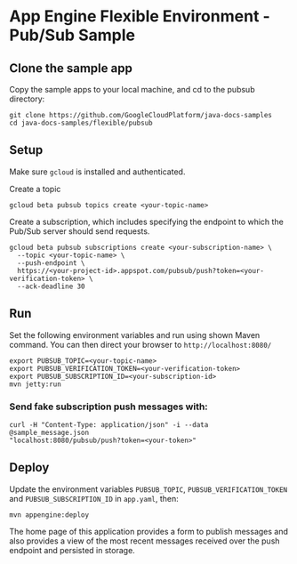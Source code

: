 # App Engine Flexible Environment - Pub/Sub Sample

## Clone the sample app

Copy the sample apps to your local machine, and cd to the pubsub directory:

```
git clone https://github.com/GoogleCloudPlatform/java-docs-samples
cd java-docs-samples/flexible/pubsub
```

## Setup

Make sure `gcloud` is installed and authenticated.

Create a topic
```
gcloud beta pubsub topics create <your-topic-name>
```

Create a  subscription, which includes specifying the endpoint to which the Pub/Sub server should send requests.
```
gcloud beta pubsub subscriptions create <your-subscription-name> \
  --topic <your-topic-name> \
  --push-endpoint \
  https://<your-project-id>.appspot.com/pubsub/push?token=<your-verification-token> \
  --ack-deadline 30
```
## Run

Set the following environment variables and run using shown Maven command. You can then
direct your browser to  `http://localhost:8080/`

```
export PUBSUB_TOPIC=<your-topic-name>
export PUBSUB_VERIFICATION_TOKEN=<your-verification-token>
export PUBSUB_SUBSCRIPTION_ID=<your-subscription-id>
mvn jetty:run
```


### Send fake subscription push messages with:

```
curl -H "Content-Type: application/json" -i --data @sample_message.json
"localhost:8080/pubsub/push?token=<your-token>"
```

## Deploy

Update the environment variables `PUBSUB_TOPIC`, `PUBSUB_VERIFICATION_TOKEN` and `PUBSUB_SUBSCRIPTION_ID` in `app.yaml`,
then:

```
mvn appengine:deploy
```

The home page of this application provides a form to publish messages and also provides a view of the most recent messages
received over the push endpoint and persisted in storage.